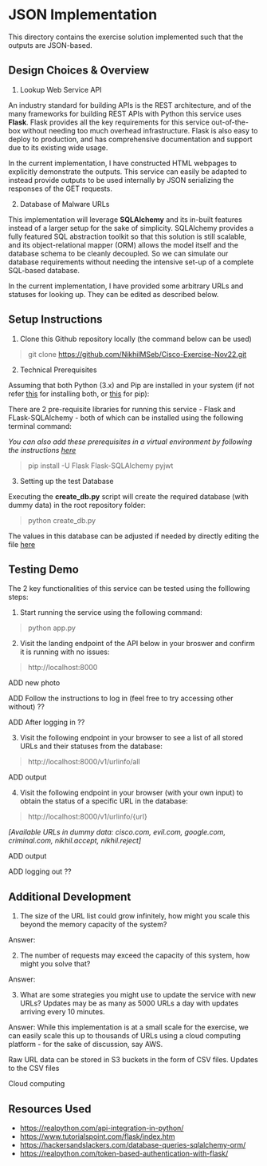 # JSON Implementation

This directory contains the exercise solution implemented such that the outputs are JSON-based. 

## Design Choices & Overview  

1. Lookup Web Service API 

An industry standard for building APIs is the REST architecture, and of the many frameworks for building REST APIs with Python this service uses **Flask**. 
Flask provides all the key requirements for this service out-of-the-box without needing too much overhead infrastructure. 
Flask is also easy to deploy to production, and has comprehensive documentation and support due to its existing wide usage. 

In the current implementation, I have constructed HTML webpages to explicitly demonstrate the outputs. 
This service can easily be adapted to instead provide outputs to be used internally by JSON serializing the responses of the GET requests. 

2. Database of Malware URLs 

This implementation will leverage **SQLAlchemy** and its in-built features instead of a larger setup for the sake of simplicity. 
SQLAlchemy provides a fully featured SQL abstraction toolkit so that this solution is still scalable, and its object-relational mapper (ORM) allows the model itself and the database schema to be cleanly decoupled. 
So we can simulate our database requirements without needing the intensive set-up of a complete SQL-based database. 

In the current implementation, I have provided some arbitrary URLs and statuses for looking up. They can be edited as described below. 

## Setup Instructions 

1. Clone this Github repository locally (the command below can be used)

> git clone https://github.com/NikhilMSeb/Cisco-Exercise-Nov22.git

2. Technical Prerequisites 

Assuming that both Python (3.x) and Pip are installed in your system (if not refer [this](https://www.python.org/downloads/) for installing both, or [this](https://pip.pypa.io/en/stable/installation/) for pip):

There are 2 pre-requisite libraries for running this service - Flask and FLask-SQLAlchemy - both of which can be installed using the following terminal command: 

*You can also add these prerequisites in a virtual environment by following the instructions [here](https://virtualenv.pypa.io/en/latest/installation.html)*

> pip install -U Flask Flask-SQLAlchemy pyjwt

3. Setting up the test Database

Executing the **create_db.py** script will create the required database (with dummy data) in the root repository folder: 

> python create_db.py

The values in this database can be adjusted if needed by directly editing the file [here](https://github.com/NikhilMSeb/Cisco-Exercise-Nov22/blob/main/create_db.py) 

## Testing Demo 

The 2 key functionalities of this service can be tested using the folllowing steps:

1. Start running the service using the following command: 

> python app.py

2. Visit the landing endpoint of the API below in your broswer and confirm it is running with no issues: 

> http://localhost:8000

ADD new photo 

ADD
Follow the instructions to log in (feel free to try accessing other without) ??

ADD
After logging in ?? 

3. Visit the following endpoint in your browser to see a list of all stored URLs and their statuses from the database: 

> http://localhost:8000/v1/urlinfo/all

ADD output

4. Visit the following endpoint in your browser (with your own input) to obtain the status of a specific URL in the database: 

> http://localhost:8000/v1/urlinfo/{url}

*[Available URLs in dummy data: cisco.com, evil.com, google.com, criminal.com, nikhil.accept, nikhil.reject]*

ADD output

ADD logging out ??

## Additional Development 

1. The size of the URL list could grow infinitely, how might you scale this beyond the memory capacity of the system? 

Answer: 

2. The number of requests may exceed the capacity of this system, how might you solve that? 

Answer: 

3. What are some strategies you might use to update the service with new URLs? Updates may be as many as 5000 URLs a day with updates arriving every 10 minutes.

Answer: While this implementation is at a small scale for the exercise, we can easily scale this up to thousands of URLs using a cloud computing platform - for the sake of discussion, say AWS. 

Raw URL data can be stored in S3 buckets in the form of CSV files. Updates to the CSV files 

Cloud computing 

## Resources Used 

* https://realpython.com/api-integration-in-python/
* https://www.tutorialspoint.com/flask/index.htm
* https://hackersandslackers.com/database-queries-sqlalchemy-orm/
* https://realpython.com/token-based-authentication-with-flask/ 
